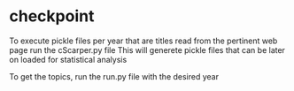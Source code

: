 # checkpoint

To execute pickle files per year that are titles read from the pertinent web page run the cScarper.py file
This will generete pickle files that can be later on loaded for statistical analysis

To get the topics, run the run.py file with the desired year


